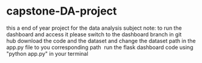 # capstone-DA-project
this a end of year project for the data analysis subject
note: to run the dashboard and access it please switch to the dashboard branch in git hub download the code and the dataset and change the dataset path in the app.py file to you corresponding path 
run the flask dashboard code using "python app.py" in your terminal
